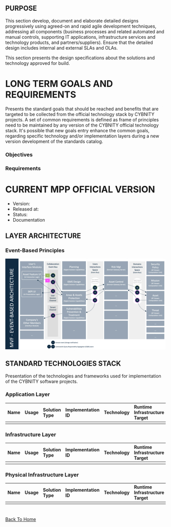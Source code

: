 ## PURPOSE
This section develop, document and elaborate detailed designs progressively using agreed-on and rapid agile development techniques, addressing all components (business processes and related automated and manual controls, supporting IT applications, infrastructure services and technology products, and partners/suppliers). Ensure that the detailed design includes internal and external SLAs and OLAs.

This section presents the design specifications about the solutions and technology approved for build.

# LONG TERM GOALS AND REQUIREMENTS
Presents the standard goals that should be reached and benefits that are targeted to be collected from the official technology stack by CYBNITY projects.
A set of common requirements is defined as frame of principles need to be maintained by any version of the CYBNITY official technology stack.
It's possible that new goals entry enhance the common goals, regarding specific technology and/or implementation layers during a new version development of the standards catalog.

### Objectives
### Requirements

# CURRENT MPP OFFICIAL VERSION
- Version:
- Released at:
- Status:
- Documentation

## LAYER ARCHITECTURE

### Event-Based Principles
![image](mvf-event-based-architecture.png)

## STANDARD TECHNOLOGIES STACK
Presentation of the technologies and frameworks used for implementation of the CYBNITY software projects.

### Application Layer

| Name | Usage | Solution Type | Implementation ID | Technology | Runtime Infrastructure Target |
| :--- | :--- | :--- | :--- | :--- | :--- |
| | | | | | |


### Infrastructure Layer

| Name | Usage | Solution Type | Implementation ID | Technology | Runtime Infrastructure Target |
| :--- | :--- | :--- | :--- | :--- | :--- |
| | | | | | |


### Physical Infrastructure Layer

| Name | Usage | Solution Type | Implementation ID | Technology | Runtime Infrastructure Target |
| :--- | :--- | :--- | :--- | :--- | :--- |
| | | | | | |

#
[Back To Home](../README.md)
